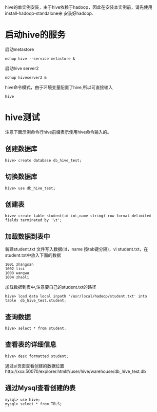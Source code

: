 hive的单实例安装，由于hive依赖于hadoop，因此在安装本实例前，请先使用install-hadoop-standalone来
安装好hadoop.


# 启动hive的服务

启动metastore
```
nohup hive --service metastore &
```
启动hive server2

```
nohup hiveserver2 &
```

hive命令模式，由于环境变量配置了hive,所以可直接输入
```
hive
```
# hive测试

注意下面示例命令行hive前缀表示使用hive命令输入的。

## 创建数据库

```
hive> create database db_hive_test;
```
## 切换数据库
```
hive> use db_hive_test;
```
## 创建表
```
hive> create table student(id int,name string) row format delimited fields terminated by '\t';
```
## 加载数据到表中
新建student.txt 文件写入数据(id，name 按tab键分隔)，vi student.txt，在student.txt中放入下面的数据
```
1001 zhangsan
1002 lisi
1003 wangwu
1004 zhaoli
```
加载数据到表中,注意要自己的student.txt的路径
```
hive> load data local inpath '/usr/local/hadoop/student.txt' into table  db_hive_test.student;
```
## 查询数据

```
hive> select * from student;
```

## 查看表的详细信息
```
hive> desc formatted student;
```
通过ui页面查看创建的数据位置
http://xxx:50070/explorer.html#/user/hive/warehouse/db_hive_test.db
## 通过Mysql查看创建的表
```
mysql> use hive;
mysql> select * from TBLS;
``
